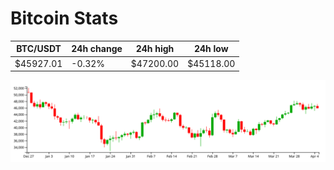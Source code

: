 # Bitcoin Stats

BTC/USDT|24h change|24h high|24h low|
|---|---|---|---|
|$45927.01|-0.32%|$47200.00|$45118.00|

<img src="./chart.svg">

